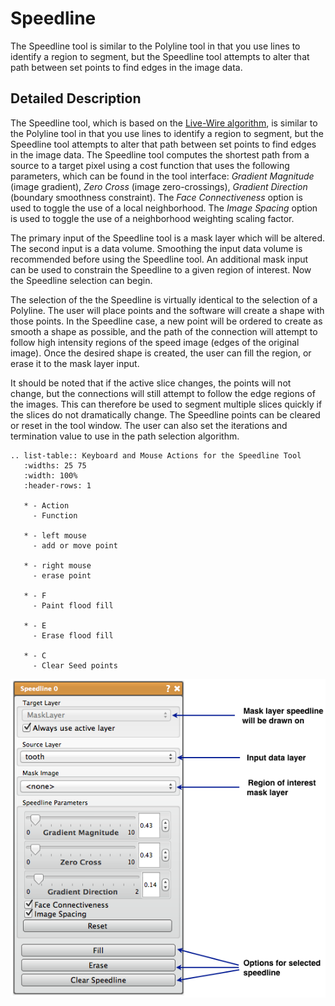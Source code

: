 # Speedline

The Speedline tool is similar to the Polyline tool in that you use lines to identify a region to segment, but the Speedline tool attempts to alter that path between set points to find edges in the image data.

## Detailed Description

The Speedline tool, which is based on the [Live-Wire algorithm](http://www.insight-journal.org/browse/publication/230), is similar to the Polyline tool in that you use lines to identify a region to segment, but the Speedline tool attempts to alter that path between set points to find edges in the image data. The Speedline tool computes the shortest path from a source to a target pixel using a cost function that uses the following parameters, which can be found in the tool interface: *Gradient Magnitude* (image gradient), *Zero Cross* (image zero-crossings), *Gradient Direction* (boundary smoothness constraint). The *Face Connectiveness* option is used to toggle the use of a local neighborhood. The *Image Spacing* option is used to toggle the use of a neighborhood weighting scaling factor.

The primary input of the Speedline tool is a mask layer which will be altered. The second input is a data volume. Smoothing the input data volume is recommended before using the Speedline tool. An additional mask input can be used to constrain the Speedline to a given region of interest. Now the Speedline selection can begin.

The selection of the the Speedline is virtually identical to the selection of a Polyline. The user will place points and the software will create a shape with those points. In the Speedline case, a new point will be ordered to create as smooth a shape as possible, and the path of the connection will attempt to follow high intensity regions of the speed image (edges of the original image). Once the desired shape is created, the user can fill the region, or erase it to the mask layer input.

It should be noted that if the active slice changes, the points will not change, but the connections will still attempt to follow the edge regions of the images. This can therefore be used to segment multiple slices quickly if the slices do not dramatically change. The Speedline points can be cleared or reset in the tool window. The user can also set the iterations and termination value to use in the path selection algorithm.

```eval_rst
.. list-table:: Keyboard and Mouse Actions for the Speedline Tool
   :widths: 25 75
   :width: 100%
   :header-rows: 1
      
   * - Action
     - Function

   * - left mouse
     - add or move point

   * - right mouse
     - erase point

   * - F
     - Paint flood fill

   * - E
     - Erase flood fill
     
   * - C
     - Clear Seed points

```

![alt text](../images/SpeedlineGUI.png)
